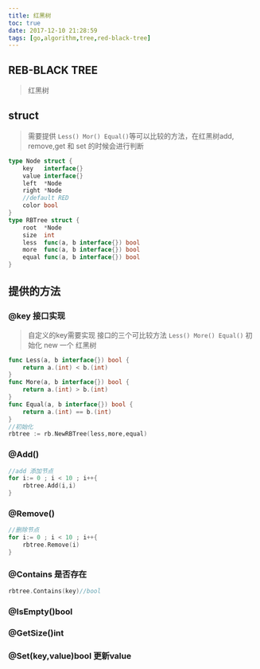 ```yaml
---
title: 红黑树
toc: true
date: 2017-12-10 21:28:59
tags: [go,algorithm,tree,red-black-tree]
---
```


## REB-BLACK TREE
>红黑树

## struct
>需要提供 `Less() Mor() Equal()`等可以比较的方法，在红黑树add, remove,get 和 set 的时候会进行判断
```go
type Node struct {
	key   interface{}
	value interface{}
	left  *Node
	right *Node
	//default RED
	color bool
}
type RBTree struct {
	root  *Node
	size  int
	less  func(a, b interface{}) bool
	more  func(a, b interface{}) bool
	equal func(a, b interface{}) bool
}
```

## 提供的方法
### @key 接口实现
>自定义的key需要实现 接口的三个可比较方法 `Less() More() Equal()`
>初始化 new 一个 红黑树
```go
func Less(a, b interface{}) bool {
	return a.(int) < b.(int)
}
func More(a, b interface{}) bool {
	return a.(int) > b.(int)
}
func Equal(a, b interface{}) bool {
	return a.(int) == b.(int)
}
//初始化
rbtree := rb.NewRBTree(less,more,equal)
```
### @Add()
```go
//add 添加节点
for i:= 0 ; i < 10 ; i++{
    rbtree.Add(i,i)
}
```
### @Remove()
```go
//删除节点
for i:= 0 ; i < 10 ; i++{
    rbtree.Remove(i)
}
```
### @Contains 是否存在
```go
rbtree.Contains(key)//bool
```
### @IsEmpty()bool
### @GetSize()int
### @Set(key,value)bool 更新value